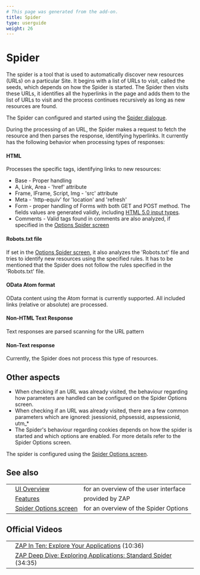 ```yaml
---
# This page was generated from the add-on.
title: Spider
type: userguide
weight: 26
---
```


# Spider

The spider is a tool that is used to automatically discover new
resources (URLs) on a particular Site. It begins with a list of URLs
to visit, called the seeds, which depends on how the Spider is
started. The Spider then visits these URLs, it identifies all the
hyperlinks in the page and adds them to the list of URLs to visit and
the process continues recursively as long as new resources are found.

The Spider can configured and started using the [Spider dialogue](/docs/desktop/ui/dialogs/spider/).

During the processing of an URL, the Spider makes a request to
fetch the resource and then parses the response, identifying
hyperlinks. It currently has the following behavior when processing
types of responses:

#### HTML

Processes the specific tags, identifying links to new resources:

- Base - Proper handling
- A, Link, Area - 'href' attribute
- Frame, IFrame, Script, Img - 'src' attribute
- Meta - 'http-equiv' for 'location' and 'refresh'
- Form - proper handling of Forms with both GET and POST method. The fields values are generated validly, including [HTML
  5.0 input types](http://www.w3schools.com/html5/html5_form_input_types.asp).
- Comments - Valid tags found in comments are also analyzed, if specified in the [Options
  Spider screen](/docs/desktop/ui/dialogs/options/spider/)

#### Robots.txt file

If set in the [Options Spider
screen](/docs/desktop/ui/dialogs/options/spider/), it also analyzes the 'Robots.txt' file and tries to identify new resources using the specified rules. It has to be mentioned that the Spider does not follow the rules specified in the 'Robots.txt' file.

#### OData Atom format

OData content using the Atom format is currently supported. All included links (relative or absolute) are processed.

#### Non-HTML Text Response

Text responses are parsed scanning for the URL pattern

#### Non-Text response

Currently, the Spider does not process this type of resources.

## Other aspects

- When checking if an URL was already visited, the behaviour regarding how parameters are handled can be configured on the Spider Options screen.
- When checking if an URL was already visited, there are a few common parameters which are ignored: jsessionid, phpsessid, aspsessionid, utm\_\*
- The Spider's behaviour regarding cookies depends on how the spider is started and which options are enabled. For more details refer to the Spider Options screen.

The spider is configured using the [Spider Options screen](/docs/desktop/ui/dialogs/options/spider/).

## See also

|     |                                                                   |                                       |
| --- | ----------------------------------------------------------------- | ------------------------------------- |
|     | [UI Overview](/docs/desktop/ui/)                                  | for an overview of the user interface |
|     | [Features](/docs/desktop/start/features/)                         | provided by ZAP                       |
|     | [Spider Options screen](/docs/desktop/ui/dialogs/options/spider/) | for an overview of the Spider Options |

## Official Videos

|     |                                                                                                         |
| --- | ------------------------------------------------------------------------------------------------------- |
|     | [ZAP In Ten: Explore Your Applications](https://play.sonatype.com/watch/rLq2nvgbuGwVn2BX9gA8r2) (10:36) |
|     | [ZAP Deep Dive: Exploring Applications: Standard Spider](https://youtu.be/mz2nhYpU-sw) (34:35)          |
